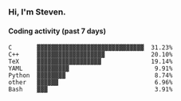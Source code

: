 ### Hi, I'm Steven.

#### Coding activity (past 7 days)
```
C       ▓▓▓▓▓▓▓▓▓▓▓▓▓▓▓▓▓▓▓▓▓▓▓▓▓▓▓▓▓▓  31.23%
C++     ▓▓▓▓▓▓▓▓▓▓▓▓▓▓▓▓▓▓▓             20.10%
TeX     ▓▓▓▓▓▓▓▓▓▓▓▓▓▓▓▓▓▓              19.14%
YAML    ▓▓▓▓▓▓▓▓▓                        9.91%
Python  ▓▓▓▓▓▓▓▓                         8.74%
other   ▓▓▓▓▓▓                           6.96%
Bash    ▓▓▓                              3.91%
```

